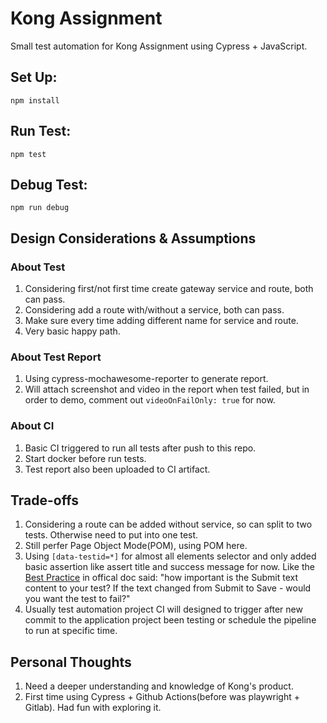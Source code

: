 # Kong Assignment
Small test automation for Kong Assignment using Cypress + JavaScript.

## Set Up:
    npm install

## Run Test:
    npm test

## Debug Test:
    npm run debug

## Design Considerations & Assumptions

### About Test
1. Considering first/not first time create gateway service and route, both can pass.
2. Considering add a route with/without a service, both can pass.
3. Make sure every time adding different name for service and route.
4. Very basic happy path.

### About Test Report
1. Using cypress-mochawesome-reporter to generate report.
2. Will attach screenshot and video in the report when test failed, but in order to demo, comment out `videoOnFailOnly: true` for now.

### About CI
1. Basic CI triggered to run all tests after push to this repo.
2. Start docker before run tests.
3. Test report also been uploaded to CI artifact.

## Trade-offs
1. Considering a route can be added without service, so can split to two tests. Otherwise need to put into one test.
2. Still perfer Page Object Mode(POM), using POM here.
3. Using `[data-testid=*]` for almost all elements selector and only added basic assertion like assert title and success message for now.
Like the [Best Practice](https://docs.cypress.io/guides/references/best-practices#Text-Content) in offical doc said: 
"how important is the Submit text content to your test? If the text changed from Submit to Save - would you want the test to fail?"
4. Usually test automation project CI will designed to trigger after new commit to the application project been testing or schedule the pipeline to run at specific time.

## Personal Thoughts
1. Need a deeper understanding and knowledge of Kong's product.
2. First time using Cypress + Github Actions(before was playwright + Gitlab). Had fun with exploring it.
